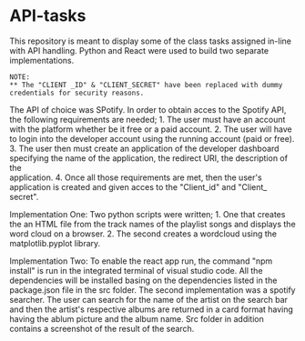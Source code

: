 # API-tasks
This repository is meant to display some of the class tasks assigned in-line with API handling. Python and React were used to build two separate implementations.

    NOTE:
    ** The "CLIENT _ID" & "CLIENT_SECRET" have been replaced with dummy credentials for security reasons.

The API of choice was SPotify. 
In order to obtain acces to the Spotify API, the following requirements are needed;
    1. The user must have an account with the platform whether be it free or a paid account.
    2. The user will have to login into the developer account using the running account (paid or free).
    3. The user then must create an application of the developer dashboard specifying the name of the application, the redirect URI, the description of the     
       application.
    4. Once all those requirements are met, then the user's application is created and given acces to the "Client_id" and "Client_ secret".

Implementation One: 
    Two python scripts were written;
    1. One that creates the an HTML file from the track names of the playlist songs and displays the word cloud on a browser.
    2. The second creates a wordcloud using the matplotlib.pyplot library.

Implementation Two:
    To enable the react app run, the command "npm install" is run in the integrated terminal of visual studio code. All the dependencies will be installed basing on the dependencies listed in the package.json file in the src folder.
    The second implementation was a spotify searcher. The user can search for the name of the artist on the search bar and then the artist's respective albums are returned in a card format having having the ablum picture and the album name.
    Src folder in addition contains a screenshot of the result of the search.

    
    
